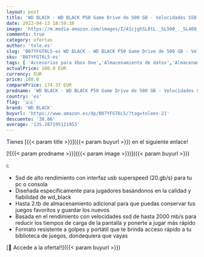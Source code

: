 ```yaml
---
layout: post
title: 'WD BLACK - WD BLACK P50 Game Drive de 500 GB - Velocidades SSD NVMe hasta 2000MB/s - Funciona con PC/Mac y PlayStation'
date: 2022-04-13 18:59:38
image: 'https://m.media-amazon.com/images/I/41cjghSL8tL._SL500_._SL400_.jpg'
comments: true
category: ofertas
author: 'tole.es'
slug: 'B07YFGT6L5-es WD BLACK - WD BLACK P50 Game Drive de 500 GB - Velocidades...'
sku: 'B07YFGT6L5-es'
tags: [ 'Accesorios para Xbox One','Almacenamiento de datos','Almacenamiento de datos externo','Discos duros externos','Hardware y juegos para Xbox One','Informática','Videojuegos','playstation','wd black','🇪🇸', ]
actualPrice: 108.0 EUR
currency: EUR
price: 108.0
comparePrice: 174.37 EUR
prodname: 'WD BLACK - WD BLACK P50 Game Drive de 500 GB - Velocidades SSD NVMe hasta 2000MB/s - Funciona con PC/Mac y PlayStation'
country: 'es'
flag: '🇪🇸'
brand: 'WD BLACK'
buyurl: 'https://www.amazon.es/dp/B07YFGT6L5/?tag=tolees-21'
descuento: '38.06'
average: '135.287195121953'
---
```


Tienes [{{< param title >}}]({{< param buyurl >}}) en el siguiente enlace!

[![{{< param prodname >}}]({{< param image >}})]({{< param buyurl >}})

ℹ️:

- Ssd de alto rendimiento con interfaz usb superspeed (20.gb/s) para tu pc o consola
- Diseñada específicamente para jugadores basándonos en la calidad y fiabilidad de wd_black
- Hasta 2.tb de almacenamiento adicional para que puedas conservar tus juegos favoritos y guardar los nuevos
- Basada en el rendimiento con velocidades ssd de hasta 2000 mb/s para reducir los tiempos de carga de la pantalla y ponerte a jugar más rápido
- Formato resistente a golpes y portátil que te brinda acceso rápido a tu biblioteca de juegos, dondequiera que vayas

[🛒 Accede a la oferta!!]({{< param buyurl >}})
